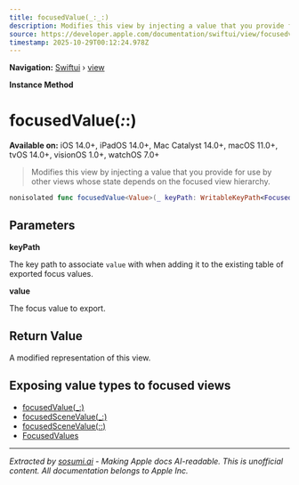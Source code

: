 ```yaml
---
title: focusedValue(_:_:)
description: Modifies this view by injecting a value that you provide for use by other views whose state depends on the focused view hierarchy.
source: https://developer.apple.com/documentation/swiftui/view/focusedvalue(_:_:)
timestamp: 2025-10-29T00:12:24.978Z
---
```


**Navigation:** [Swiftui](/documentation/swiftui) › [view](/documentation/swiftui/view)

**Instance Method**

# focusedValue(_:_:)

**Available on:** iOS 14.0+, iPadOS 14.0+, Mac Catalyst 14.0+, macOS 11.0+, tvOS 14.0+, visionOS 1.0+, watchOS 7.0+

> Modifies this view by injecting a value that you provide for use by other views whose state depends on the focused view hierarchy.

```swift
nonisolated func focusedValue<Value>(_ keyPath: WritableKeyPath<FocusedValues, Value?>, _ value: Value) -> some View
```

## Parameters

**keyPath**

The key path to associate `value` with when adding it to the existing table of exported focus values.



**value**

The focus value to export.



## Return Value

A modified representation of this view.

## Exposing value types to focused views

- [focusedValue(_:)](/documentation/swiftui/view/focusedvalue(_:))
- [focusedSceneValue(_:)](/documentation/swiftui/view/focusedscenevalue(_:))
- [focusedSceneValue(_:_:)](/documentation/swiftui/view/focusedscenevalue(_:_:))
- [FocusedValues](/documentation/swiftui/focusedvalues)

---

*Extracted by [sosumi.ai](https://sosumi.ai) - Making Apple docs AI-readable.*
*This is unofficial content. All documentation belongs to Apple Inc.*
